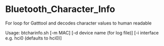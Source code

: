 # Bluetooth_Character_Info
For loop for Gatttool and decodes character values to human readable

Usage: btcharinfo.sh [-m MAC] [-d device name (for log file)] [-i interface e.g. hci0 (defaults to hci0)]
